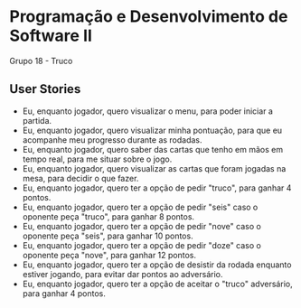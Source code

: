 # Programação e Desenvolvimento de Software II

Grupo 18 - Truco

## User Stories ## 

* Eu, enquanto jogador, quero visualizar o menu, para poder iniciar a partida.
* Eu, enquanto jogador, quero visualizar minha pontuação, para que eu acompanhe meu progresso durante as rodadas.
* Eu, enquanto jogador, quero saber das cartas que tenho em mãos em tempo real, para me situar sobre o jogo.
* Eu, enquanto jogador, quero visualizar as cartas que foram jogadas na mesa, para decidir o que fazer.
* Eu, enquanto jogador, quero ter a opção de pedir "truco", para ganhar 4 pontos.
* Eu, enquanto jogador, quero ter a opção de pedir "seis" caso o oponente peça "truco", para ganhar 8 pontos.
* Eu, enquanto jogador, quero ter a opção de pedir "nove" caso o oponente peça "seis", para ganhar 10 pontos.
* Eu, enquanto jogador, quero ter a opção de pedir "doze" caso o oponente peça "nove", para ganhar 12 pontos.
* Eu, enquanto jogador, quero ter a opção de desistir da rodada enquanto estiver jogando, para evitar dar pontos ao adversário.
* Eu, enquanto jogador, quero ter a opção de aceitar o "truco" adversário, para ganhar 4 pontos. 
